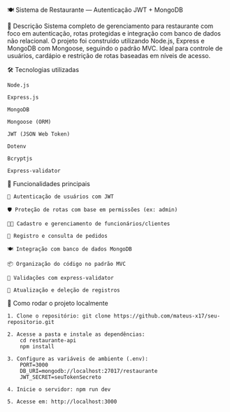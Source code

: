🍽️ Sistema de Restaurante — Autenticação JWT + MongoDB

📌 Descrição
Sistema completo de gerenciamento para restaurante com foco em autenticação, rotas protegidas e integração com banco de dados não relacional. O projeto foi construído utilizando Node.js, Express e MongoDB com Mongoose, seguindo o padrão MVC. Ideal para controle de usuários, cardápio e restrição de rotas baseadas em níveis de acesso.

🛠️ Tecnologias utilizadas

    Node.js
    
    Express.js
    
    MongoDB
    
    Mongoose (ORM)
    
    JWT (JSON Web Token)
    
    Dotenv
    
    Bcryptjs
    
    Express-validator

🔐 Funcionalidades principais

    🔐 Autenticação de usuários com JWT
    
    🛡️ Proteção de rotas com base em permissões (ex: admin)
    
    👨‍🍳 Cadastro e gerenciamento de funcionários/clientes
    
    🧾 Registro e consulta de pedidos
    
    🍽️ Integração com banco de dados MongoDB
    
    📦 Organização do código no padrão MVC
    
    🧪 Validações com express-validator
    
    🔄 Atualização e deleção de registros

🚀 Como rodar o projeto localmente

    1. Clone o repositório: git clone https://github.com/mateus-x17/seu-repositorio.git
    
    2. Acesse a pasta e instale as dependências:
        cd restaurante-api
        npm install
       
    3. Configure as variáveis de ambiente (.env):
        PORT=3000
        DB_URI=mongodb://localhost:27017/restaurante
        JWT_SECRET=seuTokenSecreto
       
    4. Inicie o servidor: npm run dev
    
    5. Acesse em: http://localhost:3000
